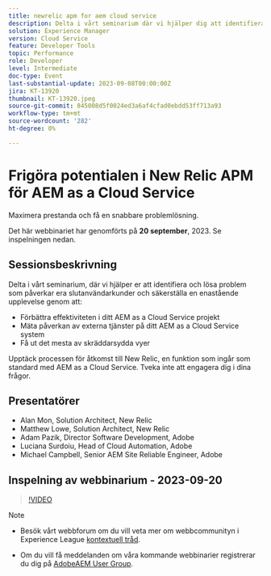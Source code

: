 ```yaml
---
title: newrelic apm for aem cloud service
description: Delta i vårt seminarium där vi hjälper dig att identifiera och lösa problem som påverkar dina slutanvändarkunder, säkerställa en enastående upplevelse genom att förbättra effektiviteten i ditt AEM as a Cloud Service projekt, mäta påverkan av externa tjänster för ditt as a Cloud Service AEM och få ut så mycket som möjligt av anpassade och anpassade vyer. Upptäck processen för åtkomst till New Relic, en funktion som ingår som standard med AEM as a Cloud Service. Tveka inte att engagera dig i dina frågor.
solution: Experience Manager
version: Cloud Service
feature: Developer Tools
topic: Performance
role: Developer
level: Intermediate
doc-type: Event
last-substantial-update: 2023-09-08T00:00:00Z
jira: KT-13920
thumbnail: KT-13920.jpeg
source-git-commit: 845008d5f0024ed3a6af4cfad0ebdd53ff713a93
workflow-type: tm+mt
source-wordcount: '282'
ht-degree: 0%

---
```



# Frigöra potentialen i New Relic APM för AEM as a Cloud Service

Maximera prestanda och få en snabbare problemlösning.

Det här webbinariet har genomförts på **20 september**, 2023. Se inspelningen nedan.

## Sessionsbeskrivning

Delta i vårt seminarium, där vi hjälper er att identifiera och lösa problem som påverkar era slutanvändarkunder och säkerställa en enastående upplevelse genom att:

* Förbättra effektiviteten i ditt AEM as a Cloud Service projekt
* Mäta påverkan av externa tjänster på ditt AEM as a Cloud Service system
* Få ut det mesta av skräddarsydda vyer

Upptäck processen för åtkomst till New Relic, en funktion som ingår som standard med AEM as a Cloud Service. Tveka inte att engagera dig i dina frågor.

## Presentatörer

* Alan Mon, Solution Architect, New Relic
* Matthew Lowe, Solution Architect, New Relic
* Adam Pazik, Director Software Development, Adobe
* Luciana Surdoiu, Head of Cloud Automation, Adobe
* Michael Campbell, Senior AEM Site Reliable Engineer, Adobe

## Inspelning av webbinarium - 2023-09-20

>[!VIDEO](https://video.tv.adobe.com/v/3424439/)

>[!NOTE]
>
>* Besök vårt webbforum om du vill veta mer om webbcommunityn i Experience League [kontextuell tråd](https://adobe.ly/3sV67N5).
>
>* Om du vill få meddelanden om våra kommande webbinarier registrerar du dig på [AdobeAEM User Group](https://aem-augs.adobe.com/).
